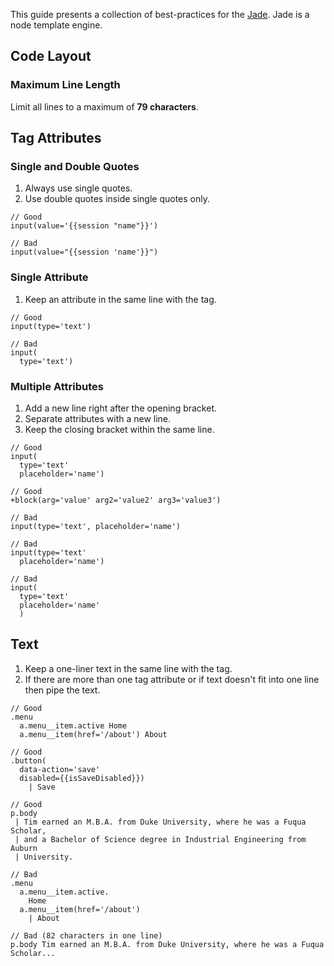 This guide presents a collection of best-practices
for the [Jade](http://jade-lang.com/). Jade is a node template engine.

## Code Layout

### Maximum Line Length

Limit all lines to a maximum of **79 characters**.

## Tag Attributes

### Single and Double Quotes

1. Always use single quotes.
2. Use double quotes inside single quotes only.

```jade
// Good
input(value='{{session "name"}}')

// Bad
input(value="{{session 'name'}}")
```

### Single Attribute

1. Keep an attribute in the same line with the tag.

```jade
// Good
input(type='text')

// Bad
input(
  type='text')
```

### Multiple Attributes

1. Add a new line right after the opening bracket.
2. Separate attributes with a new line.
3. Keep the closing bracket within the same line.

```jade
// Good
input(
  type='text'
  placeholder='name')
  
// Good
+block(arg='value' arg2='value2' arg3='value3')                     

// Bad
input(type='text', placeholder='name')

// Bad
input(type='text'
  placeholder='name')

// Bad
input(
  type='text'
  placeholder='name'
  )
```

## Text

1. Keep a one-liner text in the same line with the tag.
2. If there are more than one tag attribute or if text doesn't fit into one
line then pipe the text.

```jade
// Good
.menu
  a.menu__item.active Home
  a.menu__item(href='/about') About

// Good
.button(
  data-action='save'
  disabled={{isSaveDisabled}})
    | Save

// Good
p.body
 | Tim earned an M.B.A. from Duke University, where he was a Fuqua Scholar,
 | and a Bachelor of Science degree in Industrial Engineering from Auburn
 | University.

// Bad
.menu
  a.menu__item.active.
    Home
  a.menu__item(href='/about')
    | About

// Bad (82 characters in one line)
p.body Tim earned an M.B.A. from Duke University, where he was a Fuqua Scholar...
```
